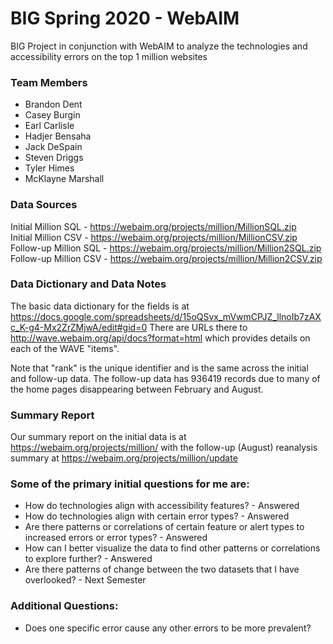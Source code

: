 # BIG Spring 2020 - WebAIM
BIG Project in conjunction with WebAIM to analyze the technologies and accessibility errors on the top 1 million websites

### Team Members
- Brandon Dent
- Casey Burgin
- Earl Carlisle
- Hadjer Bensaha
- Jack DeSpain
- Steven Driggs
- Tyler Himes
- McKlayne Marshall

### Data Sources
Initial Million SQL - https://webaim.org/projects/million/MillionSQL.zip <br>
Initial Million CSV - https://webaim.org/projects/million/MillionCSV.zip <br>
Follow-up Million SQL - https://webaim.org/projects/million/Million2SQL.zip <br> 
Follow-up Million CSV - https://webaim.org/projects/million/Million2CSV.zip

### Data Dictionary and Data Notes
The basic data dictionary for the fields is at
https://docs.google.com/spreadsheets/d/15oQSvx_mVwmCPJZ_llnoIb7zAXc_K-g4-Mx2ZrZMjwA/edit#gid=0
There are URLs there to http://wave.webaim.org/api/docs?format=html
which provides details on each of the WAVE "items".

Note that "rank" is the unique identifier and is the same across the
initial and follow-up data. The follow-up data has 936419 records due
to many of the home pages disappearing between February and August.

### Summary Report
Our summary report on the initial data is at
https://webaim.org/projects/million/ with the follow-up (August)
reanalysis summary at https://webaim.org/projects/million/update

### Some of the primary initial questions for me are:
- How do technologies align with accessibility features? - Answered
- How do technologies align with certain error types? - Answered
- Are there patterns or correlations of certain feature or alert types
to increased errors or error types? - Answered
- How can I better visualize the data to find other patterns or
correlations to explore further? - Answered
- Are there patterns of change between the two datasets that I have overlooked? - Next Semester

### Additional Questions:
- Does one specific error cause any other errors to be more prevalent?
